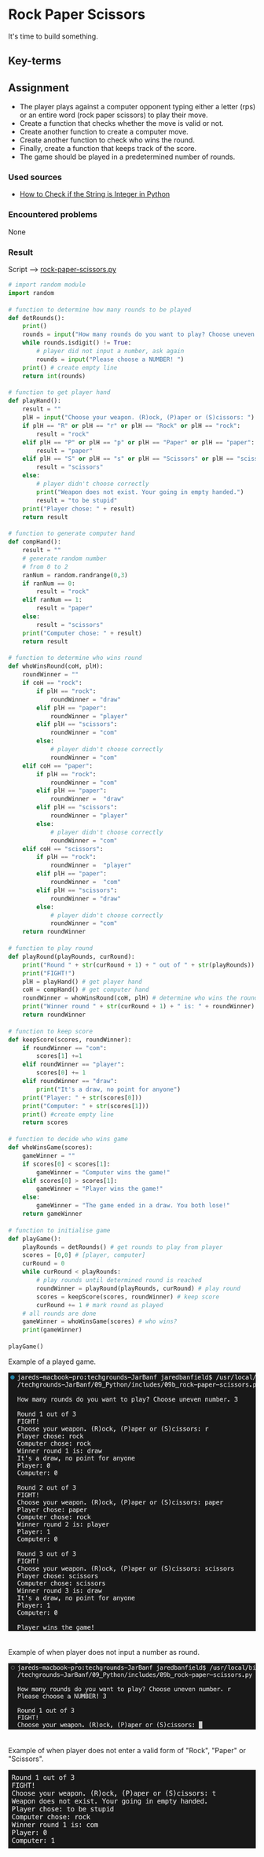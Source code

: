 # Rock Paper Scissors
It's time to build something.

## Key-terms

## Assignment

- The player plays against a computer opponent typing either a letter (rps) or an entire word (rock paper scissors) to play their move.
- Create a function that checks whether the move is valid or not.
- Create another function to create a computer move.
- Create another function to check who wins the round.
- Finally, create a function that keeps track of the score.
- The game should be played in a predetermined number of rounds.

### Used sources
- [How to Check if the String is Integer in Python](https://favtutor.com/blogs/check-string-is-integer-python)

### Encountered problems
None

### Result

Script --> [rock-paper-scissors.py](/09_Python/includes/09b_rock-paper-scissors.py)

```py
# import random module
import random

# function to determine how many rounds to be played
def detRounds():
    print()
    rounds = input("How many rounds do you want to play? Choose uneven number. ")
    while rounds.isdigit() != True:
        # player did not input a number, ask again
        rounds = input("Please choose a NUMBER! ")
    print() # create empty line
    return int(rounds)

# function to get player hand
def playHand():
    result = ""
    plH = input("Choose your weapon. (R)ock, (P)aper or (S)cissors: ")
    if plH == "R" or plH == "r" or plH == "Rock" or plH == "rock":
        result = "rock"
    elif plH == "P" or plH == "p" or plH == "Paper" or plH == "paper":
        result = "paper"
    elif plH == "S" or plH == "s" or plH == "Scissors" or plH == "scissors":
        result = "scissors"
    else:
        # player didn't choose correctly
        print("Weapon does not exist. Your going in empty handed.")
        result = "to be stupid"
    print("Player chose: " + result)
    return result

# function to generate computer hand
def compHand():
    result = ""
    # generate random number
    # from 0 to 2
    ranNum = random.randrange(0,3)
    if ranNum == 0:
        result = "rock"
    elif ranNum == 1:
        result = "paper"
    else:
        result = "scissors"
    print("Computer chose: " + result)
    return result

# function to determine who wins round
def whoWinsRound(coH, plH):
    roundWinner = ""
    if coH == "rock":
        if plH == "rock":
            roundWinner = "draw"
        elif plH == "paper":
            roundWinner = "player"
        elif plH == "scissors":
            roundWinner = "com"
        else:
            # player didn't choose correctly
            roundWinner = "com"
    elif coH == "paper":
        if plH == "rock":
            roundWinner = "com"
        elif plH == "paper":
            roundWinner =  "draw"
        elif plH == "scissors":
            roundWinner = "player"
        else:
            # player didn't choose correctly
            roundWinner = "com"
    elif coH == "scissors":
        if plH == "rock":
            roundWinner =  "player"
        elif plH == "paper":
            roundWinner =  "com"
        elif plH == "scissors":
            roundWinner = "draw"
        else:
            # player didn't choose correctly
            roundWinner = "com"
    return roundWinner

# function to play round
def playRound(playRounds, curRound):
    print("Round " + str(curRound + 1) + " out of " + str(playRounds))
    print("FIGHT!")
    plH = playHand() # get player hand
    coH = compHand() # get computer hand
    roundWinner = whoWinsRound(coH, plH) # determine who wins the round
    print("Winner round " + str(curRound + 1) + " is: " + roundWinner)
    return roundWinner

# function to keep score
def keepScore(scores, roundWinner):
    if roundWinner == "com":
        scores[1] +=1
    elif roundWinner == "player":
        scores[0] += 1
    elif roundWinner == "draw":
        print("It's a draw, no point for anyone")
    print("Player: " + str(scores[0]))
    print("Computer: " + str(scores[1]))
    print() #create empty line
    return scores

# function to decide who wins game
def whoWinsGame(scores):
    gameWinner = ""
    if scores[0] < scores[1]:
        gameWinner = "Computer wins the game!"
    elif scores[0] > scores[1]:
        gameWinner = "Player wins the game!"
    else:
        gameWinner = "The game ended in a draw. You both lose!"
    return gameWinner

# function to initialise game    
def playGame():
    playRounds = detRounds() # get rounds to play from player
    scores = [0,0] # [player, computer]
    curRound = 0
    while curRound < playRounds:
        # play rounds until determined round is reached
        roundWinner = playRound(playRounds, curRound) # play round
        scores = keepScore(scores, roundWinner) # keep score
        curRound += 1 # mark round as played
    # all rounds are done
    gameWinner = whoWinsGame(scores) # who wins?
    print(gameWinner)

playGame()
```

Example of a played game.

![rock paper scissors](/09_Python/includes/09b_rock-paper-scissors1.png)<br><br>

Example of when player does not input a number as round.

![rock paper scissors](/09_Python/includes/09b_rock-paper-scissors2.png)<br><br>

Example of when player does not enter a valid form of "Rock", "Paper" or "Scissors".

![rock paper scissors](/09_Python/includes/09b_rock-paper-scissors3.png)<br><br>